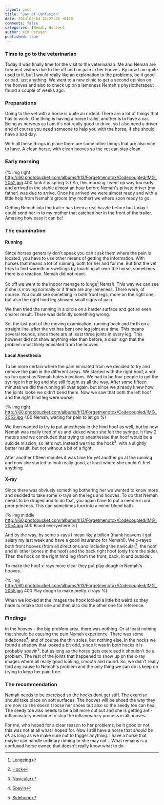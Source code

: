 ```yaml
---
layout: post
title: "Day of Confusion"
date: 2014-03-04 14:27:28 +0100
comments: false
categories: [Nemah, Horses]
author: Kim Persson
published: true
---
```


### Time to go to the veterinarian 
Today it was finally time for the visit to the veterinarian. Me and Nemah are frequent visitors due to the off and on pain in her hooves. By now I am quite used to it, but I would really like an explanation to the problems, be it good or bad, just anything. We went to a new clinic to get a second opinion on the hooves and also to check up on a lameness Nemah's physiotherapeut found a couple of weeks ago.

### Preparations
Going to the vet with a horse is quite an ordeal. There are a lot of things that has to work. One thing is having a horse trailer, another is to have a car. Being as nervous as I am it's not really good to drive, so I also need a driver and of course you need someone to help you with the horse, if she should have a bad day.

With all these things in place there are some other things that are also nice to have. A clean horse, with clean hooves so the vet can stay clean.

### Early morning
{% img right http://i60.photobucket.com/albums/h13/Forgetmenotox/Codecoupled/IMG_2052.jpg 400 look it is spring %}
So, this morning I went up way too early and arrived in the stable almost an hour before Nemah's private driver (my father) was due to arrive. Once he arrived we were almost ready and with a little help from Nemah's groom (my mother) we where soon ready to go.

Getting Nemah into the trailer has been a real hazzle before but today I could send her in to my mother that catched her in the front of the trailer. Amazing how easy it can be!

### The examination

#### Running
Since horses generally don't speak you can't ask them where the pain is located, you have to use other means of getting the information. With horses that means a lot of running, both for her and for me. But first the vet tries to find warmth or swellings by touching all over the horse, sometimes there is a reaction. Nemah did not react.

So off we went to the indoor menage to lunge[^1] Nemah. This way we can see if she is moving normally or if there are any lameness. There were, of course. You could see something in both front legs, more on the right one, but also the right hind leg showed small signs of pain.

We then tried the running in a circle on a harder surface and got an even clearer result. There was definitly something wrong.

So, the last part of the moving examination, running back and forth on a straight line, after the vet has bent one leg joint at a time. This means several rounds, since there are at least three joints in every leg. This however did not show anything else than before, a clear sign that the problem most likely eminated from the hooves. 

#### Local Anesthesia
To be more certain where the pain eminated from we decided to try and remove the pain in the different areas. We started with the right hoof, a not so fun quest as Nemah hates injections. We had to be four people to get the syringe in her leg and she still fought us all the way. After some fifteen minutes we did the running all over again, but since we already knew how the joints looke we didn't bend them. Now we saw that both the left hoof and the right hind leg were worse.
  
{% img right http://i60.photobucket.com/albums/h13/Forgetmenotox/Codecoupled/IMG_2053.jpg 400 Nemah, waiting for pain to let go %}

We then wanted to try to put anesthesia in the hind hoof as well, but by now Nemah was really tired of us and kicked when she felt the syringe. It flew 2 meters and we concluded that trying to anesthesise that hoof would be a suicide mission, so let's not. Instead we tried the hock[^2], with a slightly better result, but not without a bit of a fight.

After another fifteen minutes it was time for yet another go at the running and now she started to look really good, at least where she couldn't feel anything.

#### X-ray
Since there was obviusly something bothering her we wanted to know more and decided to take some x-rays on the legs and hooves. To do that Nemah needs to be druged and to do that, you again have to put a needle in our poor princess. This can sometimes turn into a minor blood bath. 

{% img middle http://i60.photobucket.com/albums/h13/Forgetmenotox/Codecoupled/IMG_2054.jpg 400 Blood everywhere %}

And by the way, by some x-rays I mean like a billion (thank heavens I got salary my last week and have a good insurance for Nemah!). We x-rayed both front hooves (from all directions and including the navicular[^3], the hoof and all other bones in the hoof) and the back right hoof (only from the side). Then the hock on the right hind leg (from the front, back, in and outside).
  
To make the hoof x-rays more clear they put play dough in Nemah's hooves.

{% img http://i60.photobucket.com/albums/h13/Forgetmenotox/Codecoupled/IMG_2055.jpg 400 Play dough to make pretty x-rays %}

When we looked at the images the hook looked a little bit weird so they hade to retake that one and then also did the other one for reference. 

### Findings
In the hooves - the big problem area, there was nothing. Or at least nothing that should be causing the pain Nemah experience. There was some sidebones[^4], and of course the thin soles, but nothing else. In the hocks we found a shadow that looked a bit odd, since it was in both hocks it is probably spavin[^5], but as long as the horse gets exercised it shouldn't be a problem. The rest of the joints that happened to show up on the x-ray images where all really good looking, smooth and round. So, we didn't really find any cause to Nemah's problem and the only thing we can do is keep on trying to keep her pain free. 

### The recommendation
Nemah needs to be exercised so the hocks dont get stiff. The exercise should take place on soft surfaces. The hooves will be shoed the way they are now so she doesn't loose her shoes but also so the seedy toe can heal. The seedy toe also needs to be a bit more cut out and she is getting anti-inflammatory medicine to stop the inflammatory process in all hooves.

For me, who hoped for a clear reason to her problems, be it good or not, this was not at all what I hoped for. Now I still have a horse that _should be ok_ as long as we make sure not to trigger anything. I have a horse that maybe can handle ordinary ridning or she may not... What remains is a confused horse owner, that doesn't really know what to do.


[^1]: [Longeing](http://en.wikipedia.org/wiki/Longeing)
[^2]: [Hock](http://en.wikipedia.org/wiki/Hock_(anatomy))
[^3]: [Navicular](http://en.wikipedia.org/wiki/Navicular_syndrome)
[^4]: [Spavin](http://en.wikipedia.org/wiki/Bone_spavin)
[^5]: [Sidebone](http://en.wikipedia.org/wiki/Sidebone)
